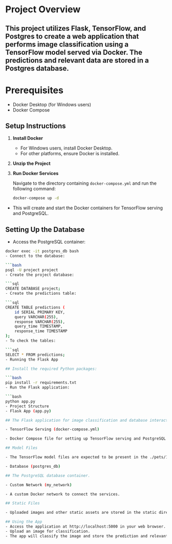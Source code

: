 # Project Overview
## This project utilizes Flask, TensorFlow, and Postgres to create a web application that performs image classification using a TensorFlow model served via Docker. The predictions and relevant data are stored in a Postgres database.

# Prerequisites
- Docker Desktop (for Windows users)
- Docker Compose
## Setup Instructions

1. **Install Docker**

   - For Windows users, install Docker Desktop.
   - For other platforms, ensure Docker is installed.

2. **Unzip the Project**

3. **Run Docker Services**

   Navigate to the directory containing `docker-compose.yml` and run the following command:

   ```bash
   docker-compose up -d

- This will create and start the Docker containers for TensorFlow serving and PostgreSQL.

## Setting Up the Database

- Access the PostgreSQL container:
```bash
docker exec -it postgres_db bash
- Connect to the database:

```bash
psql -U project project
- Create the project database:

```sql
CREATE DATABASE project;
- Create the predictions table:

```sql
CREATE TABLE predictions (
    id SERIAL PRIMARY KEY,
    query VARCHAR(255),
    response VARCHAR(255),
    query_time TIMESTAMP,
    response_time TIMESTAMP
);
- To check the tables:

```sql
SELECT * FROM predictions;
- Running the Flask App

## Install the required Python packages:

```bash
pip install -r requirements.txt
- Run the Flask application:

```bash
python app.py
- Project Structure
- Flask App (app.py)

## The Flask application for image classification and database interaction.

- TensorFlow Serving (docker-compose.yml)

- Docker Compose file for setting up TensorFlow serving and PostgreSQL.

## Model Files

- The TensorFlow model files are expected to be present in the ./pets/1 directory.

- Database (postgres_db)

## The PostgreSQL database container.

- Custom Network (my_network)

- A custom Docker network to connect the services.

## Static Files

- Uploaded images and other static assets are stored in the static directory.

## Using the App
- Access the application at http://localhost:5000 in your web browser.
- Upload an image for classification.
- The app will classify the image and store the prediction and relevant data in the database.


